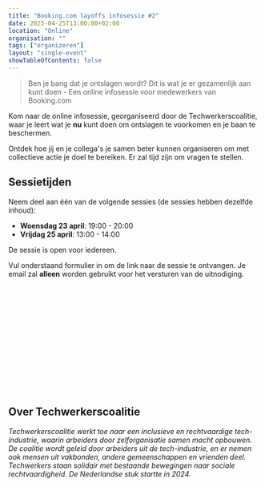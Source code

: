 ```yaml
---
title: "Booking.com layoffs infosessie #2"
date: 2025-04-25T13:00:00+02:00
location: "Online"
organisation: ""
tags: ["organizeren"]
layout: "single-event"
showTableOfContents: false
---
```


> Ben je bang dat je ontslagen wordt? Dit is wat je er gezamenlijk aan kunt doen - Een online infosessie voor medewerkers van Booking.com

Kom naar de online infosessie, georganiseerd door de Techwerkerscoalitie, waar je leert wat je **nu** kunt doen om ontslagen te voorkomen en je baan te beschermen.

Ontdek hoe jij en je collega's je samen beter kunnen organiseren om met collectieve actie je doel te bereiken. Er zal tijd zijn om vragen te stellen.

## Sessietijden

Neem deel aan één van de volgende sessies (de sessies hebben dezelfde inhoud):

- **Woensdag 23 april**: 19:00 - 20:00
- **Vrijdag 25 april**: 13:00 - 14:00

De sessie is open voor iedereen.

Vul onderstaand formulier in om de link naar de sessie te ontvangen. Je email zal **alleen** worden gebruikt voor het versturen van de uitnodiging.

<iframe data-tally-src="https://tally.so/embed/wgzlYd?alignLeft=1&hideTitle=1&transparentBackground=1&dynamicHeight=1" loading="lazy" width="100%" height="211" frameborder="0" marginheight="0" marginwidth="0" title="Booking info session"></iframe>
<script>var d=document,w="https://tally.so/widgets/embed.js",v=function(){"undefined"!=typeof Tally?Tally.loadEmbeds():d.querySelectorAll("iframe[data-tally-src]:not([src])").forEach((function(e){e.src=e.dataset.tallySrc}))};if("undefined"!=typeof Tally)v();else if(d.querySelector('script[src="'+w+'"]')==null){var s=d.createElement("script");s.src=w,s.onload=v,s.onerror=v,d.body.appendChild(s);}</script>

## Over Techwerkerscoalitie

_Techwerkerscoalitie werkt toe naar een inclusieve en rechtvaardige tech-industrie, waarin arbeiders door zelforganisatie samen macht opbouwen. De coalitie wordt geleid door arbeiders uit de tech-industrie, en er nemen ook mensen uit vakbonden, andere gemeenschappen en vrienden deel. Techwerkers staan solidair met bestaande bewegingen naar sociale rechtvaardigheid. De Nederlandse stuk startte in 2024._
